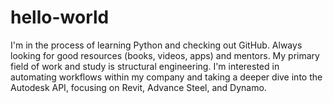 # hello-world

I'm in the process of learning Python and checking out GitHub. Always looking for good resources (books, videos, apps) and mentors. My primary field of work and study is structural engineering. I'm interested in automating workflows within my company and taking a deeper dive into the Autodesk API, focusing on Revit, Advance Steel, and Dynamo.
